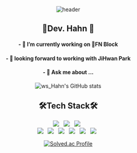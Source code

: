 <div align=center>

![header](https://capsule-render.vercel.app/api?type=waving&color=gradient&customColorList=0,2,3&height=230&section=header&text=Dev.Hahn&fontSize=80&rotate=180&fontAlignY=60)



## <div align=center> 🛴Dev. Hahn 👋

#### <div align=center> - 🔭 I’m currently working on 🌁FN Block
#### <div align=center> - 🤔 looking forward to working with JiHwan Park
#### <div align=center> - 💬 Ask me about ...

<div align=center>
	
![ws_Hahn's GitHub stats](https://github-readme-stats.vercel.app/api?username=WonSeokHahn&show_icons=true&theme=radical)  
	
	
## <div align=center>🛠Tech Stack🛠

<div align=center>
    <img src="https://img.shields.io/badge/Angular-DD0031?style=flat&logo=Angular&logoColor=white"/>&nbsp;&nbsp;
    <img src="https://img.shields.io/badge/TypeScript-3178C6?style=flat&logo=TypeScript&logoColor=white"/>&nbsp;&nbsp;
    <img src="https://img.shields.io/badge/MSSQL-CC2927?style=flat-square&logo=Microsoft SQL Server&logoColor=white"/>&nbsp;&nbsp;
    <br>
    <img src="https://img.shields.io/badge/JavaScript-F7DF1E?style=flat-square&logo=javaScript&logoColor=white"/>&nbsp;&nbsp;
    <img src="https://img.shields.io/badge/Spring-6DB33F?style=flat-square&logo=Spring&logoColor=white"/>&nbsp;&nbsp;
    <img src="https://img.shields.io/badge/Java-007396?style=flat&logo=OpenJDK&logoColor=white"/>&nbsp;&nbsp;
    <img src="https://img.shields.io/badge/HTML-E34F26?style=flat&logo=HTML5&logoColor=white"/>&nbsp;&nbsp;
    <img src="https://img.shields.io/badge/CSS-1572B6?style=flat&logo=CSS3&logoColor=white"/>&nbsp;&nbsp;
    <img src="https://img.shields.io/badge/Oracle-F80000?style=flat&logo=Oracle&logoColor=white"/>&nbsp;&nbsp;




[![Solved.ac Profile](http://mazassumnida.wtf/api/v2/generate_badge?boj=bbeenn97)](https://solved.ac/bbeenn97/)
<!--
**WonseokHahn/WonseokHahn** is a ✨ _special_ ✨ repository because its `README.md` (this file) appears on your GitHub profile.

Here are some ideas to get you started:

- 🔭 I’m currently working on ...
- 🌱 I’m currently learning ...
- 👯 I’m looking to collaborate on ...
- 🤔 I’m looking for help with ...
- 💬 Ask me about ...
- 📫 How to reach me: ...
- 😄 Pronouns: ...
- ⚡ Fun fact: ...
-->
